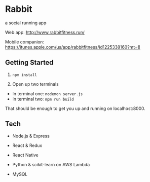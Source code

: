 # Rabbit
a social running app

Web app: http://www.rabbitfitness.run/

Mobile companion: https://itunes.apple.com/us/app/rabbitfitness/id1225338160?mt=8

## Getting Started
1) `npm install`

2) Open up two terminals

  - In terminal one: `nodemon server.js`
  - In terminal two: `npm run build`

That should be enough to get you up and running on localhost:8000. 

## Tech

- Node.js & Express

- React & Redux

- React Native

- Python & scikit-learn on AWS Lambda

- MySQL
